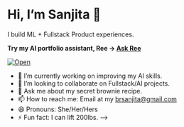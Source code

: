 # Hi, I’m Sanjita 👋

I build ML + Fullstack Product experiences.

**Try my AI portfolio assistant, Ree → [Ask Ree](https://personal-assistant-two-woad.vercel.app/?utm_source=github&utm_medium=profile_readme&utm_campaign=portfolio_bot)**

[![Open](https://img.shields.io/badge/Ask%20Sanjita-Open%20Assistant-4f46e5)](https://personal-assistant-two-woad.vercel.app/?utm_source=github&utm_medium=badge&utm_campaign=portfolio_bot)


- 🔭 I’m currently working on improving my AI skills.
- 👯 I’m looking to collaborate on Fullstack/AI projects.
- 💬 Ask me about my secret brownie recipe.
- 📫 How to reach me: Email at my brsanjita@gmail.com
- 😄 Pronouns: She/Her/Hers
- ⚡ Fun fact: I can lift 200lbs.
-->
